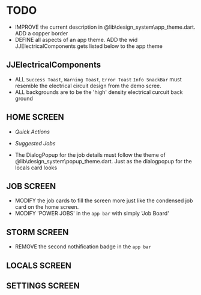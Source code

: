 # TODO

- IMPROVE the current description in @lib\design_system\app_theme.dart. ADD a copper border
- DEFINE all aspects of an app theme. ADD the wid JJElectricalComponents gets listed below to the app theme

## JJElectricalComponents

- ALL `Success Toast`, `Warning Toast`, `Error Toast` `Info SnackBar` must resemble the electrical circuit design from the demo scree.
- ALL backgrounds are to be the 'high' density electrical curcuit back ground

## HOME SCREEN

- *Quick Actions*

- *Suggested Jobs*

- The DialogPopup for the job details must follow the theme of @lib\design_system\popup_theme.dart. Just as the dialogpopup for the locals card looks

## JOB SCREEN

- MODIFY the job cards to fill the screen more just like the condensed job card on the home screen.
- MODIFY 'POWER JOBS' in the `app bar` with simply 'Job Board'

## STORM SCREEN

- REMOVE the second nothification badge in the `app bar`

## LOCALS SCREEN

## SETTINGS SCREEN
